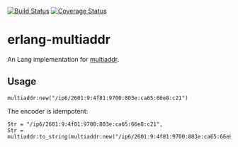 [![Build Status](https://travis-ci.org/helium/erlang-multiaddr.svg?branch=master)](https://travis-ci.org/helium/erlang-multiaddr)
[![Coverage Status](https://coveralls.io/repos/github/helium/erlang-multiaddr/badge.svg?branch=master)](https://coveralls.io/github/helium/erlang-multiaddr?branch=master)

# erlang-multiaddr

An Lang implementation for [multiaddr](https://github.com/multiformats/multiaddr). 

## Usage

```
multiaddr:new("/ip6/2601:9:4f81:9700:803e:ca65:66e8:c21")
```

The encoder is idempotent:

```
Str = "/ip6/2601:9:4f81:9700:803e:ca65:66e8:c21",
Str = multiaddr:to_string(multiaddr:new("/ip6/2601:9:4f81:9700:803e:ca65:66e8:c21")).
```

